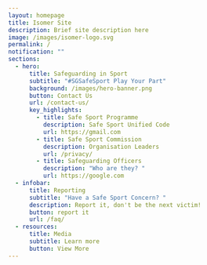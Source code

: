 ```yaml
---
layout: homepage
title: Isomer Site
description: Brief site description here
image: /images/isomer-logo.svg
permalink: /
notification: ""
sections:
  - hero:
      title: Safeguarding in Sport
      subtitle: "#SGSafeSport Play Your Part"
      background: /images/hero-banner.png
      button: Contact Us
      url: /contact-us/
      key_highlights:
        - title: Safe Sport Programme
          description: Safe Sport Unified Code
          url: https://gmail.com
        - title: Safe Sport Commission
          description: Organisation Leaders
          url: /privacy/
        - title: Safeguarding Officers
          description: "Who are they? "
          url: https://google.com
  - infobar:
      title: Reporting
      subtitle: "Have a Safe Sport Concern? "
      description: Report it, don't be the next victim!
      button: report it
      url: /faq/
  - resources:
      title: Media
      subtitle: Learn more
      button: View More
---
```

